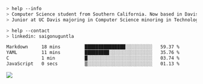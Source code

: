 ````bash
> help --info
> Computer Science student from Southern California. Now based in Davis, CA.
> Junior at UC Davis majoring in Computer Science minoring in Technology Management.
````

````bash
> help --contact
> linkedin: saigonuguntla
````

<!--START_SECTION:waka-->

```txt
Markdown     18 mins         ███████████████░░░░░░░░░░   59.37 %
YAML         11 mins         █████████░░░░░░░░░░░░░░░░   35.76 %
C            1 min           █░░░░░░░░░░░░░░░░░░░░░░░░   03.74 %
JavaScript   0 secs          ▒░░░░░░░░░░░░░░░░░░░░░░░░   01.13 %
```

<!--END_SECTION:waka-->

![](https://komarev.com/ghpvc/?username=saigonu&color=6A8AFF)